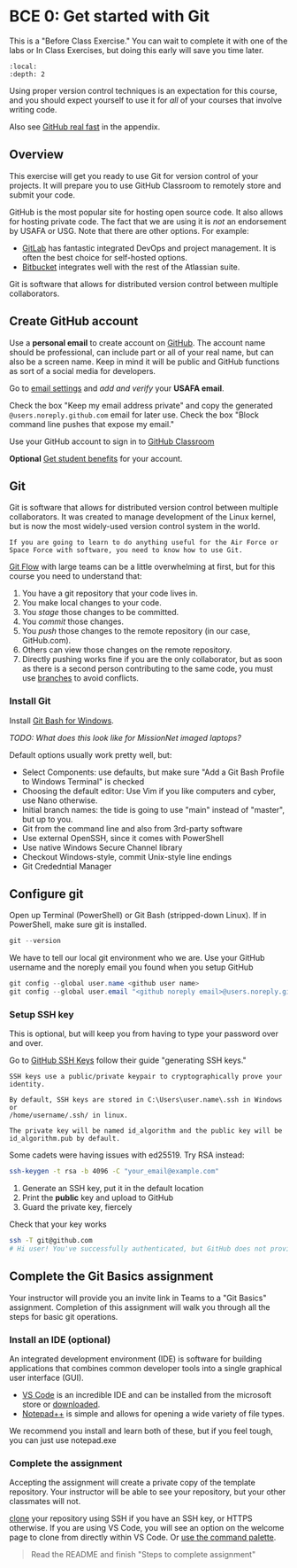 # BCE 0: Get started with Git

This is a "Before Class Exercise." You can wait to complete it with one of the labs or In Class Exercises, but doing this early will save you time later.

```{contents}
:local:
:depth: 2
```

Using proper version control techniques is an expectation for this course, and you should expect yourself to use it for *all* of your courses that involve writing code.

Also see [GitHub real fast](../appendix/github.md) in the appendix.

## Overview

This exercise will get you ready to use Git for version control of your projects. It will prepare you to use GitHub Classroom to remotely store and submit your code.

GitHub is the most popular site for hosting open source code. It also allows for hosting private code. The fact that we are using it is *not* an endorsement by USAFA or USG.
Note that there are other options. For example:

- [GitLab](https://about.gitlab.com/) has fantastic integrated DevOps and project management. It is often the best choice for self-hosted options.
- [Bitbucket](https://bitbucket.org/) integrates well with the rest of the Atlassian suite.

Git is software that allows for distributed version control between multiple collaborators.

## Create GitHub account

Use a **personal email** to create account on [GitHub](https://github.com/). The account name should be professional, can include part or all of your real name, but can also be a screen name. Keep in mind it will be public and GitHub functions as sort of a social media for developers.

Go to [email settings](https://github.com/settings/emails) and *add and verify* your **USAFA email**.

Check the box "Keep my email address private" and copy the generated `@users.noreply.github.com` email for later use.
Check the box "Block command line pushes that expose my email."

Use your GitHub account to sign in to [GitHub Classroom](https://classroom.github.com/)

**Optional** [Get student benefits](https://education.github.com/benefits) for your account.

## Git

Git is software that allows for distributed version control between multiple collaborators. It was created to manage development of the Linux kernel, but is now the most widely-used version control system in the world.

```{note}
If you are going to learn to do anything useful for the Air Force or Space Force with software, you need to know how to use Git.
```

[Git Flow](https://docs.github.com/en/get-started/quickstart/github-flow) with large teams can be a little overwhelming at first, but for this course you need to understand that:

1. You have a git repository that your code lives in.
2. You make local changes to your code.
3. You *stage* those changes to be committed.
4. You *commit* those changes.
5. You *push* those changes to the remote repository (in our case, GitHub.com).
6. Others can view those changes on the remote repository.
7. Directly pushing works fine if you are the only collaborator, but as soon as there is a second person contributing to the same code, you must use [branches](https://docs.github.com/en/pull-requests/collaborating-with-pull-requests/proposing-changes-to-your-work-with-pull-requests/about-branches) to avoid conflicts.

### Install Git

Install [Git Bash for Windows](https://gitforwindows.org/).

*TODO: What does this look like for MissionNet imaged laptops?*

Default options usually work pretty well, but:

- Select Components: use defaults, but make sure "Add a Git Bash Profile to Windows Terminal" is checked
- Choosing the default editor: Use Vim if you like computers and cyber, use Nano otherwise.
- Initial branch names: the tide is going to use "main" instead of "master", but up to you.
- Git from the command line and also from 3rd-party software
- Use external OpenSSH, since it comes with PowerShell
- Use native Windows Secure Channel library
- Checkout Windows-style, commit Unix-style line endings
- Git Crededntial Manager

## Configure git

Open up Terminal (PowerShell) or Git Bash (stripped-down Linux).
If in PowerShell, make sure git is installed.

```powershell
git --version
```

We have to tell our local git environment who we are. Use your GitHub username and the noreply email you found when you setup GitHub

```powershell
git config --global user.name <github user name>
git config --global user.email "<github noreply email>@users.noreply.github.com"
```

### Setup SSH key

This is optional, but will keep you from having to type your password over and over.

Go to [GitHub SSH Keys](https://github.com/settings/keys) follow their guide "generating SSH keys."

```{hint}
SSH keys use a public/private keypair to cryptographically prove your identity.

By default, SSH keys are stored in C:\Users\user.name\.ssh in Windows or
/home/username/.ssh/ in linux.

The private key will be named id_algorithm and the public key will be id_algorithm.pub by default.
```

Some cadets were having issues with ed25519. Try RSA instead:

```bash
ssh-keygen -t rsa -b 4096 -C "your_email@example.com"
```

1. Generate an SSH key, put it in the default location
2. Print the **public** key and upload to GitHub
3. Guard the private key, fiercely

Check that your key works

```bash
ssh -T git@github.com
# Hi user! You've successfully authenticated, but GitHub does not provide shell access.
```

## Complete the Git Basics assignment

Your instructor will provide you an invite link in Teams to a "Git Basics" assignment. Completion of this assignment will walk you through all the steps for basic git operations.

### Install an IDE (optional)

An integrated development environment (IDE) is software for building applications that combines common developer tools into a single graphical user interface (GUI).

- [VS Code](https://apps.microsoft.com/store/detail/visual-studio-code/XP9KHM4BK9FZ7Q) is an incredible IDE and can be installed from the microsoft store or [downloaded](https://code.visualstudio.com/Download).
- [Notepad++](https://notepad-plus-plus.org/) is simple and allows for opening a wide variety of file types.

We recommend you install and learn both of these, but if you feel tough, you can just use notepad.exe

### Complete the assignment

Accepting the assignment will create a private copy of the template repository. Your instructor will be able to see your repository, but your other classmates will not.

[clone](https://docs.github.com/en/repositories/creating-and-managing-repositories/cloning-a-repository) your repository using SSH if you have an SSH key, or HTTPS otherwise.
If you are using VS Code, you will see an option on the welcome page to clone from directly within VS Code. Or [use the command palette](https://learn.microsoft.com/en-us/azure/developer/javascript/how-to/with-visual-studio-code/clone-github-repository?tabs=create-repo-command-palette%2Cinitialize-repo-activity-bar%2Ccreate-branch-command-palette%2Ccommit-changes-command-palette%2Cpush-command-palette).

> Read the README and finish "Steps to complete assignment"
